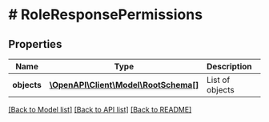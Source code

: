 # # RoleResponsePermissions

## Properties

Name | Type | Description | Notes
------------ | ------------- | ------------- | -------------
**objects** | [**\OpenAPI\Client\Model\RootSchema[]**](RootSchema.md) | List of objects | [optional]

[[Back to Model list]](../../README.md#models) [[Back to API list]](../../README.md#endpoints) [[Back to README]](../../README.md)
